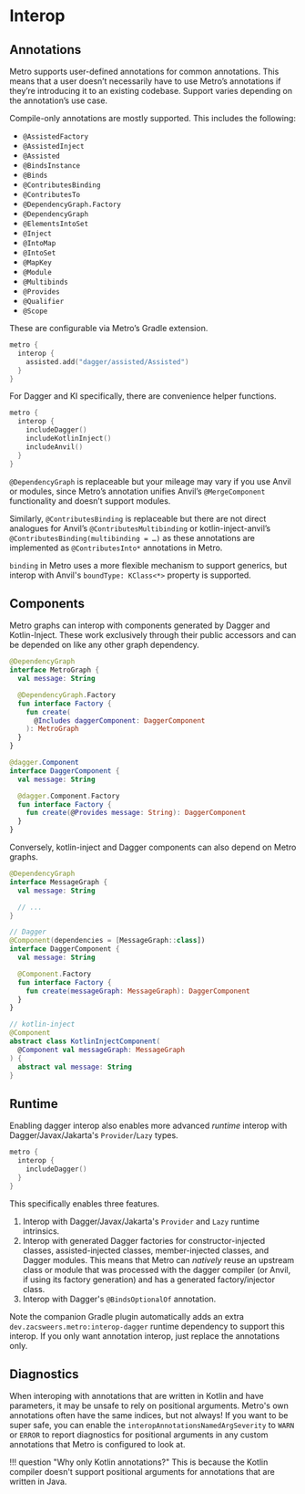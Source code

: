 # Interop

## Annotations

Metro supports user-defined annotations for common annotations. This means that a user doesn’t necessarily have to use Metro’s annotations if they’re introducing it to an existing codebase. Support varies depending on the annotation’s use case.

Compile-only annotations are mostly supported. This includes the following:

* `@AssistedFactory`
* `@AssistedInject`
* `@Assisted`
* `@BindsInstance`
* `@Binds`
* `@ContributesBinding`
* `@ContributesTo`
* `@DependencyGraph.Factory`
* `@DependencyGraph`
* `@ElementsIntoSet`
* `@Inject`
* `@IntoMap`
* `@IntoSet`
* `@MapKey`
* `@Module`
* `@Multibinds`
* `@Provides`
* `@Qualifier`
* `@Scope`

These are configurable via Metro’s Gradle extension.

```kotlin
metro {
  interop {
    assisted.add("dagger/assisted/Assisted")
  }
}
```

For Dagger and KI specifically, there are convenience helper functions.

```kotlin
metro {
  interop {
    includeDagger()
    includeKotlinInject()
    includeAnvil()
  }
}
```

`@DependencyGraph` is replaceable but your mileage may vary if you use Anvil or modules, since Metro’s annotation unifies Anvil’s `@MergeComponent` functionality and doesn’t support modules.

Similarly, `@ContributesBinding` is replaceable but there are not direct analogues for Anvil’s `@ContributesMultibinding` or kotlin-inject-anvil’s `@ContributesBinding(multibinding = …)` as these annotations are implemented as `@ContributesInto*` annotations in Metro.

`binding` in Metro uses a more flexible mechanism to support generics, but interop with Anvil's `boundType: KClass<*>` property is supported.

## Components

Metro graphs can interop with components generated by Dagger and Kotlin-Inject. These work exclusively through their public accessors and can be depended on like any other graph dependency.

```kotlin
@DependencyGraph
interface MetroGraph {
  val message: String

  @DependencyGraph.Factory
  fun interface Factory {
    fun create(
      @Includes daggerComponent: DaggerComponent
    ): MetroGraph
  }
}

@dagger.Component
interface DaggerComponent {
  val message: String

  @dagger.Component.Factory
  fun interface Factory {
    fun create(@Provides message: String): DaggerComponent
  }
}
```

Conversely, kotlin-inject and Dagger components can also depend on Metro graphs.

```kotlin
@DependencyGraph
interface MessageGraph {
  val message: String

  // ...
}

// Dagger
@Component(dependencies = [MessageGraph::class])
interface DaggerComponent {
  val message: String

  @Component.Factory
  fun interface Factory {
    fun create(messageGraph: MessageGraph): DaggerComponent
  }
}

// kotlin-inject
@Component
abstract class KotlinInjectComponent(
  @Component val messageGraph: MessageGraph
) {
  abstract val message: String
}
```

## Runtime

Enabling dagger interop also enables more advanced _runtime_ interop with Dagger/Javax/Jakarta's `Provider`/`Lazy` types.

```kotlin
metro {
  interop {
    includeDagger()
  }
}
```

This specifically enables three features.

1. Interop with Dagger/Javax/Jakarta's `Provider` and `Lazy` runtime intrinsics.
2. Interop with generated Dagger factories for constructor-injected classes, assisted-injected classes, member-injected classes, and Dagger modules. This means that Metro can _natively_ reuse an upstream class or module that was processed with the dagger compiler (or Anvil, if using its factory generation) and has a generated factory/injector class.
3. Interop with Dagger's `@BindsOptionalOf` annotation.

Note the companion Gradle plugin automatically adds an extra `dev.zacsweers.metro:interop-dagger` runtime dependency to support this interop. If you only want annotation interop, just replace the annotations only.

## Diagnostics

When interoping with annotations that are written in Kotlin and have parameters, it may be unsafe to rely on positional arguments. Metro's own annotations often have the same indices, but not always! If you want to be super safe, you can enable the `interopAnnotationsNamedArgSeverity` to `WARN` or `ERROR` to report diagnostics for positional arguments in any custom annotations that Metro is configured to look at.

!!! question "Why only Kotlin annotations?"
    This is because the Kotlin compiler doesn't support positional arguments for annotations that are written in Java.